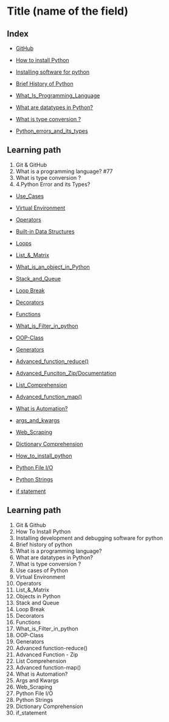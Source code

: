 <!--
1. Every major folder, for example, Frontend Web Development, Backend Web Development, Data Structures and Algorithm, etc, will have an index page.
2. Every index page should have a title, index with a link to all the language/topic folders, and a Learning path.
3. The learning path should act as a roadmap to the learners. The learners should not be clueless after coming to the repository.
    -->

# Title (name of the field)

## Index

- [GitHub](./Git_And_GitHub)
- [How to install Python](./How_To_Install_Python)
- [Installing software for python](./Installing_Software)
- [Brief History of Python](./History_Of_Python)
- [What_Is_Programming_Language](./What_Is_Programming_Language)
- [What are datatypes in Python?](./Datatypes)
- [What is type conversion ?](./Type_Conversion)

- [Python_errors_and_its_types](Python_erros_and_its_types)
## Learning path
1. Git & GitHub
2. What is a programming language? #77
3. What is type conversion ?
4. 4.Python Error and its Types?

- [Use_Cases](./Use_Cases)
- [Virtual Environment](./Virtual_Environment)
- [Operators](./Operators)
- [Built-in Data Structures](./Built-in_Data_Structures)
- [Loops](./Loops)
- [List\_&_Matrix](./List_&_Matrix)
- [What_is_an_object_in_Python](./What_is_an_object_in_Python)
- [Stack_and_Queue](./Stack_and_Queue)
- [Loop Break](./Loops_Break)
- [Decorators](./Decorators)
- [Functions](./Functions)
- [What_is_Filter_in_python](./What_is_Filter_in_python)
- [OOP-Class](./OOP-Class)
- [Generators](./Generators)
- [Advanced_function_reduce()](<./Advanced_function_reduce()>)
- [Advanced_Funciton_Zip/Documentation](./Advanced_Funciton_Zip/Documentation)
- [List_Comprehension](./List_Comprehension)
- [Advanced_function_map()](./Advanced_function_map())
- [What is Automation?](./What_is_Automation)
- [args_and_kwargs](./args_&_kwargs)
- [Web_Scraping](./Web_Scraping)
- [Dictionary Comprehension](./Dictionary_Comprehension)

- [How_to_install_python](./How_to_install_python)

- [Python File I/O](./Python_File_IO)
- [Python Strings](./Python_Strings)
- [if statement](./if_statement)



## Learning path

1. Git & Github
2. How To Install Python
3. Installing development and debugging software for python
4. Brief history of python
5. What is a programming language?
6. What are datatypes in Python?
7. What is type conversion ?
8. Use cases of Python
9. Virtual Environment
10. Operators
11. List\_&_Matrix
12. Objects in Python
13. Stack and Queue
14. Loop Break
15. Decorators
16. Functions
17. What_is_Filter_in_python
18. OOP-Class
19. Generators
20. Advanced function-reduce()
21. Advanced Function - Zip
22. List Comprehension
23. Advanced function-map()
24. What is Automation?
25. Args and Kwargs
26. Web_Scraping
27. Python File I/O
28. Python Strings
29. Dictionary Comprehension
30. if_statement

